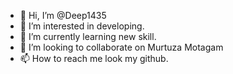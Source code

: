 - 👋 Hi, I’m @Deep1435
- 👀 I’m interested in developing.
- 🌱 I’m currently learning new skill.
- 💞️ I’m looking to collaborate on Murtuza Motagam
- 📫 How to reach me look my github.

<!---
Deep1435/Deep1435 is a ✨ special ✨ repository because its `README.md` (this file) appears on your GitHub profile.
You can click the Preview link to take a look at your changes.
--->
